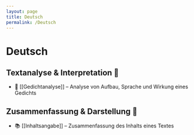 ```yaml
---
layout: page
title: Deutsch
permalink: /Deutsch
---
```


# Deutsch

## Textanalyse & Interpretation 📝
- 📜 [[Gedichtanalyse]] – Analyse von Aufbau, Sprache und Wirkung eines Gedichts

## Zusammenfassung & Darstellung 📄
- 📚 [[Inhaltsangabe]] – Zusammenfassung des Inhalts eines Textes

<!--
<strong>Zuletzt aktualisierte Notizen</strong>
<ul>
  {% assign recent_notes = site.notes 
    | where_exp: "note", "note.path contains '/Deutsch/'"
    | sort: "last_modified_at_timestamp" 
    | reverse %}
  {% for note in recent_notes %}
    <li>
      {{ note.last_modified_at | date: "%d.%m.%Y" }} — 
      <a class="internal-link" href="{{ site.baseurl }}{{ note.url }}">{{ note.title }}</a>
    </li>
  {% endfor %}
</ul>
-->